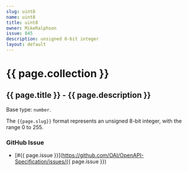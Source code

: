 ```yaml
---
slug: uint8
name: uint8
title: uint8
owner: MikeRalphson
issue: 845
description: unsigned 8-bit integer
layout: default
---
```


# {{ page.collection }}

## {{ page.title }} - {{ page.description }}

Base type: `number`.

The `{{page.slug}}` format represents an unsigned 8-bit integer, with the range 0 to 255.

### GitHub Issue

* [#{{ page.issue }}](https://github.com/OAI/OpenAPI-Specification/issues/{{ page.issue }})

